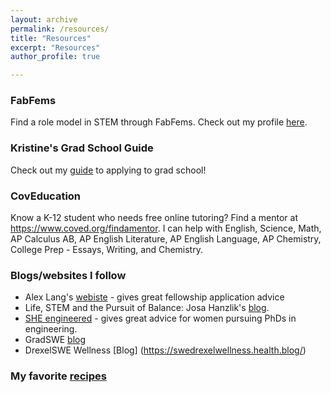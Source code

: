```yaml
---
layout: archive
permalink: /resources/
title: "Resources"
excerpt: "Resources"
author_profile: true

---
```

### FabFems
Find a role model in STEM through FabFems. Check out my profile [here](https://www.fabfems.org/users/kristine-loh). 

### Kristine's Grad School Guide
Check out my [guide](https://docs.google.com/document/d/1bSxuAMzOgqoiT1-ACNlNnXGWNVvVPnJFUXZXWXSSU5A/edit?usp=sharing) to applying to grad school! 

### CovEducation
Know a K-12 student who needs free online tutoring? Find a mentor at https://www.coved.org/findamentor. I can help with English, Science, Math, AP Calculus AB, AP English Literature, AP English Language, AP Chemistry, College Prep - Essays, Writing, and Chemistry. 

### Blogs/websites I follow
* Alex Lang's [webiste](https://www.alexhunterlang.com/nsf-fellowship) - gives great fellowship application advice
* Life, STEM and the Pursuit of Balance: Josa Hanzlik's [blog](https://josahanzlik.wordpress.com/2020/07/04/has-online-interactions-killed-our-empathy/). 
* [SHE engineered](https://sheengineered.com/blog/) - gives great advice for women pursuing PhDs in engineering.
* GradSWE [blog](http://gradswe.swe.org/gradswe-blog)
* DrexelSWE Wellness [Blog] (https://swedrexelwellness.health.blog/)

### My favorite [recipes](_pages/recipes.md)
